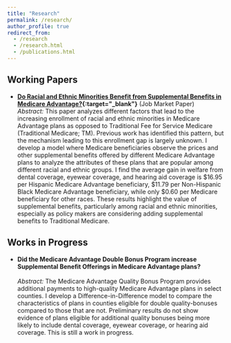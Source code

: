 ```yaml
---
title: "Research"
permalink: /research/
author_profile: true
redirect_from: 
  - /research
  - /research.html
  - /publications.html
---
```


## Working Papers
- **[Do Racial and Ethnic Minorities Benefit from Supplemental Benefits in Medicare Advantage?](https://drive.google.com/file/d/1m6wWJlCT6lG0K42SUhnOJmTvzPtuqsQ4/view?usp=sharing){:target="_blank"}**  (Job Market Paper)
  <br/>
  *Abstract:* This paper analyzes different factors that lead to the increasing enrollment of racial and ethnic minorities in Medicare Advantage plans as opposed to Traditional Fee for Service Medicare (Traditional Medicare; TM). Previous work has identified this pattern, but the mechanism leading to this enrollment gap is largely unknown. I develop a model where Medicare beneficiaries observe the prices and other supplemental benefits offered by different Medicare Advantage plans to analyze the attributes of these plans that are popular among different racial and ethnic groups. I find the average gain in welfare from dental coverage, eyewear coverage, and hearing aid coverage is $16.95 per Hispanic Medicare Advantage beneficiary, $11.79 per Non-Hispanic Black Medicare Advantage beneficiary, while only $0.60 per Medicare beneficiary for other races. These results highlight the value of supplemental benefits, particularly among racial and ethnic minorities, especially as policy makers are considering adding supplemental benefits to Traditional Medicare.


## Works in Progress
- **Did the Medicare Advantage Double Bonus Program increase Supplemental Benefit Offerings in Medicare Advantage plans?**
  <br/><br/>
  *Abstract:* The Medicare Advantage Quality Bonus Program provides additional payments to high-quality Medicare Advantage plans in select counties. I develop a Difference-in-Difference model to compare the characteristics of plans in counties eligible for double quality-bonuses compared to those that are not. Preliminary results do not show evidence of plans eligible for additional quality bonuses being more likely to include dental coverage, eyewear coverage, or hearing aid coverage. This is still a work in progress.
